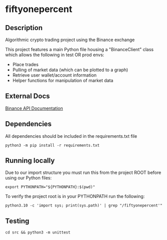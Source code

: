 # fiftyonepercent


## Description
Algorithmic crypto trading project using the Binance exchange

This project features a main Python file housing a "BinanceClient" class which allows the following in test OR prod envs:
- Place trades
- Pulling of market data (which can be plotted to a graph)
- Retrieve user wallet/account information
- Helper functions for manipulation of market data


## External Docs
[Binance API Documentation](https://binance-docs.github.io/apidocs)


## Dependencies
All dependencies should be included in the requirements.txt file

`python3 -m pip install -r requirements.txt`

## Running locally
Due to our import structure you must run this from the project ROOT before using our Python files:

`export PYTHONPATH="${PYTHONPATH}:$(pwd)"`

To verify the project root is in your PYTHONPATH run the following:

`python3.10 -c 'import sys; print(sys.path)' | grep "/fiftyonepercent'"`


## Testing

`cd src && python3 -m unittest`
